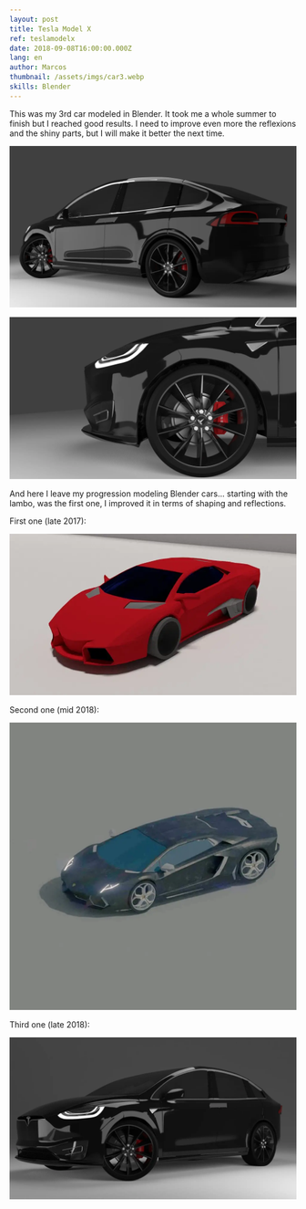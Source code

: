 ```yaml
---
layout: post
title: Tesla Model X
ref: teslamodelx
date: 2018-09-08T16:00:00.000Z
lang: en
author: Marcos
thumbnail: /assets/imgs/car3.webp
skills: Blender
---
```

This was my 3rd car modeled in Blender. It took me a whole summer to finish but I reached good results. I need to improve even more the reflexions and the shiny parts, but I will make it better the next time. 

![Back side view of Tesla Model X](/assets/imgs/teslaModelXFront.webp "Back side view Tesla Model X")

![Side Tesla Model X](/assets/imgs/teslaModelXSide.webp "Side Tesla Model X")

And here I leave my progression modeling Blender cars... starting with the lambo, was the first one, I improved it in terms of shaping and reflections.

First one (late 2017):

![First lambo modeled](/assets/imgs/car1.webp "First lambo modeled")

Second one (mid 2018):

![Second lambo modeled](/assets/imgs/car2.webp "Second lambo modeled")

Third one (late 2018):

![Third car modeled](/assets/imgs/car3.webp "Third car modeled")
